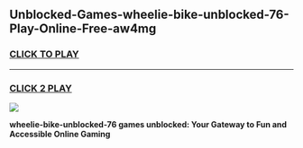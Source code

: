 
## Unblocked-Games-wheelie-bike-unblocked-76-Play-Online-Free-aw4mg
<h3>
<a href="https://premium76.site?title=wheelie-bike-unblocked-76&ref=26A">CLICK TO PLAY</a></h3>
<hr>

<h3>
<a href="https://premium76.site?title=wheelie-bike-unblocked-76&ref=26A">CLICK 2 PLAY</a>
  
</h3>

<a href="https://premium76.site?title=wheelie-bike-unblocked-76&ref=26A"><img src="https://clearcache.store/games.png"></a>


**wheelie-bike-unblocked-76 games unblocked: Your Gateway to Fun and Accessible Online Gaming**

